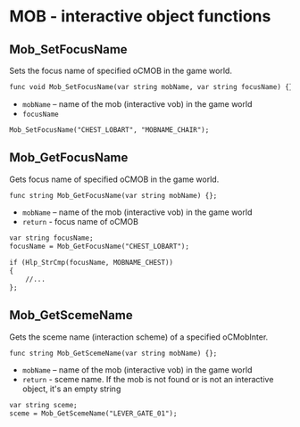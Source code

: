 # MOB - interactive object functions

## Mob_SetFocusName

Sets the focus name of specified oCMOB in the game world.

```dae
func void Mob_SetFocusName(var string mobName, var string focusName) {};
```

- `mobName` – name of the mob (interactive vob) in the game world
- `focusName`

```dae title="Example usage"
Mob_SetFocusName("CHEST_LOBART", "MOBNAME_CHAIR");
```

## Mob_GetFocusName

Gets focus name of specified oCMOB in the game world.

```dae
func string Mob_GetFocusName(var string mobName) {};
```

- `mobName` – name of the mob (interactive vob) in the game world
- `return` - focus name of oCMOB

```dae title="Example usage"
var string focusName;
focusName = Mob_GetFocusName("CHEST_LOBART");

if (Hlp_StrCmp(focusName, MOBNAME_CHEST))
{
    //...
};
```

## Mob_GetScemeName

Gets the sceme name (interaction scheme) of a specified oCMobInter.

```dae
func string Mob_GetScemeName(var string mobName) {};
```

- `mobName` – name of the mob (interactive vob) in the game world
- `return` - sceme name. If the mob is not found or is not an interactive object, it's an empty string

```dae title="Example usage"
var string sceme;
sceme = Mob_GetScemeName("LEVER_GATE_01");
```
